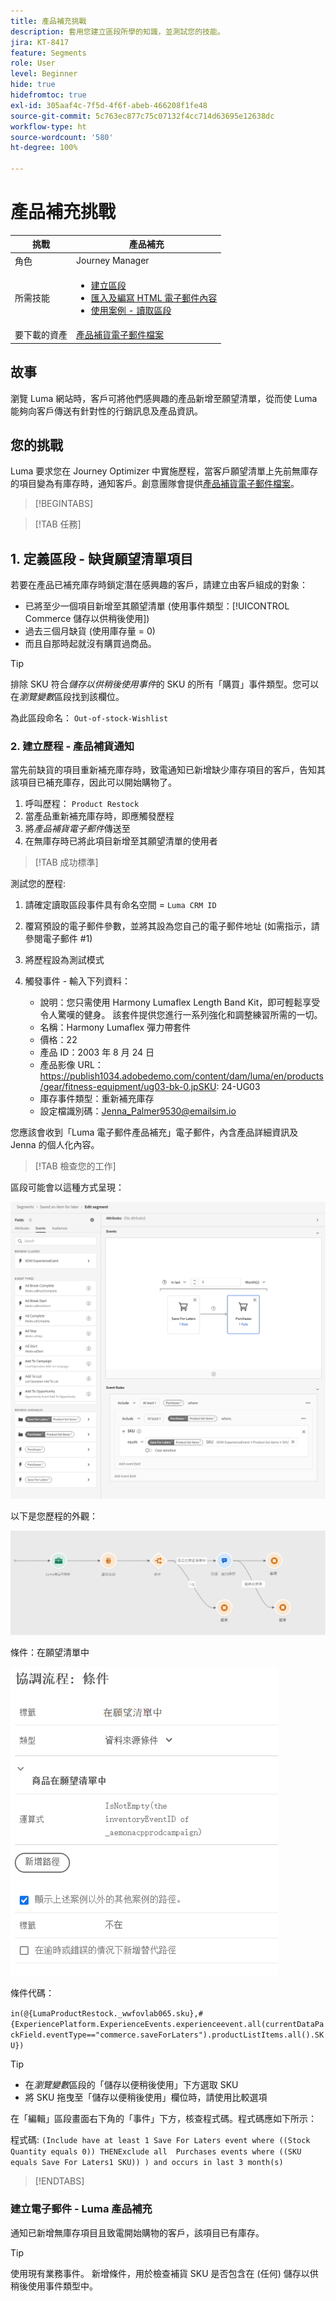 ```yaml
---
title: 產品補充挑戰
description: 套用您建立區段所學的知識，並測試您的技能。
jira: KT-8417
feature: Segments
role: User
level: Beginner
hide: true
hidefromtoc: true
exl-id: 305aaf4c-7f5d-4f6f-abeb-466208f1fe48
source-git-commit: 5c763ec877c75c07132f4cc714d63695e12638dc
workflow-type: ht
source-wordcount: '580'
ht-degree: 100%

---
```


# 產品補充挑戰

| 挑戰 | 產品補充 |
|---|---|
| 角色 | Journey Manager |
| 所需技能 | <ul><li>[建立區段](https://experienceleague.adobe.com/docs/journey-optimizer-learn/tutorials/profiles-segments-subscriptions/create-segments.html?lang=zh-Hant)</li><li> [匯入及編寫 HTML 電子郵件內容](https://experienceleague.adobe.com/docs/journey-optimizer-learn/tutorials/email-channel/import-and-author-html-email-content.html?lang=zh-Hant)</li><li>[使用案例 - 讀取區段](https://experienceleague.adobe.com/docs/journey-optimizer-learn/tutorials/create-journeys/use-case-read-segment.html?lang=zh-Hant)</li> |
| 要下載的資產 | [產品補貨電子郵件檔案](/help/challenges/assets/email-assets/ProductRestockEmail.html.zip) |

## 故事

瀏覽 Luma 網站時，客戶可將他們感興趣的產品新增至願望清單，從而使 Luma 能夠向客戶傳送有針對性的行銷訊息及產品資訊。

## 您的挑戰

Luma 要求您在 Journey Optimizer 中實施歷程，當客戶願望清單上先前無庫存的項目變為有庫存時，通知客戶。創意團隊會提供[產品補貨電子郵件檔案](/help/challenges/assets/email-assets/ProductRestockEmail.html.zip)。

>[!BEGINTABS]

>[!TAB 任務]

## 1. 定義區段 - 缺貨願望清單項目

若要在產品已補充庫存時鎖定潛在感興趣的客戶，請建立由客戶組成的對象：

* 已將至少一個項目新增至其願望清單 (使用事件類型：[!UICONTROL Commerce 儲存以供稍後使用])
* 過去三個月缺貨 (使用庫存量 = 0)
* 而且自那時起就沒有購買過商品。

>[!TIP]
>排除 SKU 符合&#x200B;*儲存以供稍後使用事件*&#x200B;的 SKU 的所有「購買」事件類型。您可以在&#x200B;*瀏覽變數*&#x200B;區段找到該欄位。

為此區段命名： `Out-of-stock-Wishlist`


### 2. 建立歷程 - 產品補貨通知

當先前缺貨的項目重新補充庫存時，致電通知已新增缺少庫存項目的客戶，告知其該項目已補充庫存，因此可以開始購物了。

1. 呼叫歷程： `Product Restock`
2. 當產品重新補充庫存時，即應觸發歷程
3. 將&#x200B;*產品補貨電子郵件*&#x200B;傳送至
4. 在無庫存時已將此項目新增至其願望清單的使用者

>[!TAB 成功標準]

測試您的歷程:

1. 請確定讀取區段事件具有命名空間 = `Luma CRM ID`
1. 覆寫預設的電子郵件參數，並將其設為您自己的電子郵件地址 (如需指示，請參閱電子郵件 #1)
1. 將歷程設為測試模式
1. 觸發事件 - 輸入下列資料：

   * 說明：您只需使用 Harmony Lumaflex Length Band Kit，即可輕鬆享受令人驚嘆的健身。 該套件提供您進行一系列強化和調整練習所需的一切。
   * 名稱：Harmony Lumaflex 彈力帶套件
   * 價格：22
   * 產品 ID：2003 年 8 月 24 日
   * 產品影像 URL：https://publish1034.adobedemo.com/content/dam/luma/en/products/gear/fitness-equipment/ug03-bk-0.jpSKU: 24-UG03
   * 庫存事件類型：重新補充庫存
   * 設定檔識別碼：Jenna_Palmer9530@emailsim.io

您應該會收到「Luma 電子郵件產品補充」電子郵件，內含產品詳細資訊及 Jenna 的個人化內容。

>[!TAB 檢查您的工作]

區段可能會以這種方式呈現：

![區段 - 無庫存願望清單項目](/help/challenges/assets/C1-S2.png)


以下是您歷程的外觀：

![產品補充歷程](/help/challenges/assets/c3-j3-journey.png)

條件：在願望清單中

![條件 - 在願望清單中](/help/challenges/assets/c3-j3-condition.png)

條件代碼：

```in(@{LumaProductRestock._wwfovlab065.sku},#{ExperiencePlatform.ExperienceEvents.experienceevent.all(currentDataPackField.eventType=="commerce.saveForLaters").productListItems.all().SKU})```


>[!TIP]
> * 在&#x200B;*瀏覽變數*&#x200B;區段的「儲存以便稍後使用」下方選取 SKU
> * 將 SKU 拖曳至「儲存以便稍後使用」欄位時，請使用比較選項

 在「編輯」區段畫面右下角的「事件」下方，核查程式碼。程式碼應如下所示：

程式碼:
```(Include have at least 1 Save For Laters event where ((Stock Quantity equals 0)) THENExclude all  Purchases events where ((SKU equals Save For Laters1 SKU)) ) and occurs in last 3 month(s)```

>[!ENDTABS]

### 建立電子郵件 - Luma 產品補充

通知已新增無庫存項目且致電開始購物的客戶，該項目已有庫存。



>[!TIP]
>
> 使用現有業務事件。 新增條件，用於檢查補貨 SKU 是否包含在 (任何) 儲存以供稍後使用事件類型中。
>




